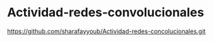 # Actividad-redes-convolucionales
https://github.com/sharafayyoub/Actividad-redes-concolucionales.git
